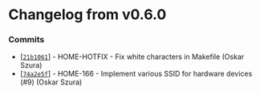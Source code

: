 # Changelog from v0.6.0
### Commits
* [[`21b1061`](http://github.com/oskarszura/smart-home-agent-esp8266/commit/21b1061af6b109ed8935b42f888b89de81e07134)] - HOME-HOTFIX - Fix white characters in Makefile (Oskar Szura)
* [[`74a2e5f`](http://github.com/oskarszura/smart-home-agent-esp8266/commit/74a2e5f7bccf936b318fbabc3225d3d5d1bfe638)] - HOME-166 - Implement various SSID for hardware devices (#9) (Oskar Szura)